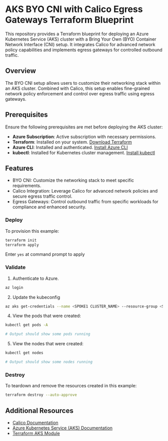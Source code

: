 # AKS BYO CNI with Calico Egress Gateways Terraform Blueprint

This repository provides a Terraform blueprint for deploying an Azure Kubernetes Service (AKS) cluster with a Bring Your Own (BYO) Container Network Interface (CNI) setup. It integrates Calico for advanced network policy capabilities and implements egress gateways for controlled outbound traffic.

## Overview

The BYO CNI setup allows users to customize their networking stack within an AKS cluster. Combined with Calico, this setup enables fine-grained network policy enforcement and control over egress traffic using egress gateways.

## Prerequisites

Ensure the following prerequisites are met before deploying the AKS cluster:

- **Azure Subscription**: Active subscription with necessary permissions.
- **Terraform**: Installed on your system. [Download Terraform](https://www.terraform.io/downloads.html)
- **Azure CLI**: Installed and authenticated. [Install Azure CLI](https://docs.microsoft.com/en-us/cli/azure/install-azure-cli)
- **kubectl**: Installed for Kubernetes cluster management. [Install kubectl](https://kubernetes.io/docs/tasks/tools/install-kubectl/)

##  Features

- BYO CNI: Customize the networking stack to meet specific requirements.
- Calico Integration: Leverage Calico for advanced network policies and secure egress traffic control.
-	Egress Gateways: Control outbound traffic from specific workloads for compliance and enhanced security.

### Deploy

To provision this example:

```sh
terraform init
terraform apply
```

Enter `yes` at command prompt to apply

### Validate

1. Authenticate to Azure.

```sh
az login
```

2. Update the kubeconfig

```sh
az aks get-credentials --name <SPOKE1 CLUSTER_NAME> --resource-group <SPOKE RESOURCE GROUP>
```

4. View the pods that were created:

```sh
kubectl get pods -A

# Output should show some pods running
```

5. View the nodes that were created:

```sh
kubectl get nodes

# Output should show some nodes running
```

### Destroy

To teardown and remove the resources created in this example:

```sh
terraform destroy --auto-approve
```

## Additional Resources
- [Calico Documentation](https://docs.tigera.io/)
- [Azure Kubernetes Service (AKS) Documentation](https://learn.microsoft.com/en-us/azure/aks/)
- [Terraform AKS Module](https://registry.terraform.io/modules/Azure/aks/azurerm/latest)
